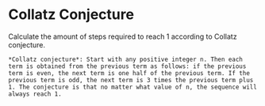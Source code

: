 # Collatz Conjecture

Calculate the amount of steps required to reach 1 according to Collatz conjecture.

    *Collatz conjecture*: Start with any positive integer n. Then each term is obtained from the previous term as follows: if the previous term is even, the next term is one half of the previous term. If the previous term is odd, the next term is 3 times the previous term plus 1. The conjecture is that no matter what value of n, the sequence will always reach 1. 
